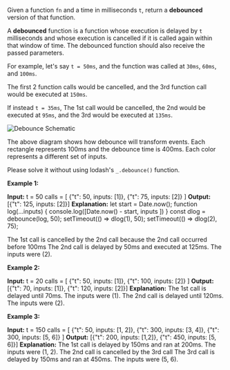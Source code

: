 Given a function `fn`  and a time in milliseconds `t`, return a **debounced** version of that function.

A **debounced** function is a function whose execution is delayed by `t` milliseconds and whose execution is cancelled if it is called again within that window of time. The debounced function should also receive the passed parameters.

For example, let's say `t = 50ms`, and the function was called at `30ms`, `60ms`, and  `100ms`.

The first 2 function calls would be cancelled, and the 3rd function call would be executed at `150ms`.

If instead `t = 35ms`, The 1st call would be cancelled, the 2nd would be executed at `95ms`, and the 3rd would be executed at `135ms`.

![Debounce Schematic](https://assets.leetcode.com/uploads/2023/04/08/screen-shot-2023-04-08-at-11048-pm.png)

The above diagram shows how debounce will transform events. Each rectangle represents 100ms and the debounce time is 400ms. Each color represents a different set of inputs.

Please solve it without using lodash's `_.debounce()`  function.

**Example 1:**

**Input:** 
t = 50
calls = [
  {"t": 50, inputs: [1]},
  {"t": 75, inputs: [2]}
]
**Output:** [{"t": 125, inputs: [2]}]
**Explanation:**
let start = Date.now();
function log(...inputs) { 
  console.log([Date.now() - start, inputs ])
}
const dlog = debounce(log, 50);
setTimeout(() => dlog(1), 50);
setTimeout(() => dlog(2), 75);

The 1st call is cancelled by the 2nd call because the 2nd call occurred before 100ms
The 2nd call is delayed by 50ms and executed at 125ms. The inputs were (2).

**Example 2:**

**Input:** 
t = 20
calls = [
  {"t": 50, inputs: [1]},
  {"t": 100, inputs: [2]}
]
**Output:** [{"t": 70, inputs: [1]}, {"t": 120, inputs: [2]}]
**Explanation:**
The 1st call is delayed until 70ms. The inputs were (1).
The 2nd call is delayed until 120ms. The inputs were (2).

**Example 3:**

**Input:** 
t = 150
calls = [
  {"t": 50, inputs: [1, 2]},
  {"t": 300, inputs: [3, 4]},
  {"t": 300, inputs: [5, 6]}
]
**Output:** [{"t": 200, inputs: [1,2]}, {"t": 450, inputs: [5, 6]}]
**Explanation:**
The 1st call is delayed by 150ms and ran at 200ms. The inputs were (1, 2).
The 2nd call is cancelled by the 3rd call
The 3rd call is delayed by 150ms and ran at 450ms. The inputs were (5, 6).
